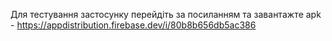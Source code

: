 Для тестування застосунку перейдіть за посиланням та завантажте apk - https://appdistribution.firebase.dev/i/80b8b656db5ac386
